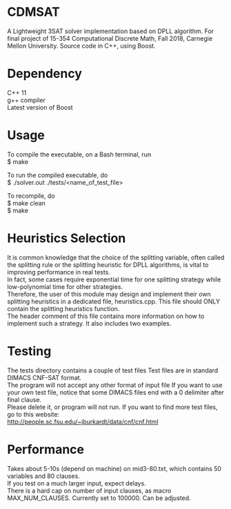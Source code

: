 # CDMSAT
A Lightweight 3SAT solver implementation based on DPLL algorithm. For final project of 15-354 Computational Discrete Math, Fall 2018, Carnegie Mellon University. 
Source code in C++, using Boost. 

# Dependency
C++ 11 <br />
g++ compiler <br />
Latest version of Boost

# Usage
To compile the executable, on a Bash terminal, run <br />
$ make 

To run the compiled executable, do <br />
$ ./solver.out ./tests/<name_of_test_file> 

To recompile, do <br />
$ make clean <br />
$ make

# Heuristics Selection
It is common knowledge that the choice of the splitting variable, often called the
splitting rule or the splitting heuristic for DPLL algorithms, is vital to 
improving performance in real tests. <br />
In fact, some cases require exponential time
for one splitting strategy while low-polynomial time for other strategies. <br />
Therefore, the user of this module may design and implement their own splitting
heuristics in a dedicated file, heuristics.cpp. This file should ONLY contain the
splitting heuristics function. <br />
The header comment of this file contains more information on how to implement such
a strategy. It also includes two examples. <br />

# Testing
The tests directory contains a couple of test files
Test files are in standard DIMACS CNF-SAT format.<br />
The program will not accept any other format of input file
If you want to use your own test file, notice that some DIMACS files end with a 0
delimiter after final clause. <br />
Please delete it, or program will not run. 
If you want to find more test files, go to this website: <br />
http://people.sc.fsu.edu/~jburkardt/data/cnf/cnf.html

# Performance
Takes about 5-10s (depend on machine) on mid3-80.txt, which contains 50 variables 
and 80 clauses. <br />
If you test on a much larger input, expect delays. <br />
There is a hard cap on number of input clauses, as macro MAX_NUM_CLAUSES. Currently 
set to 100000. Can be adjusted. 